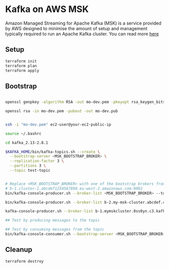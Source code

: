 # Kafka on AWS MSK

Amazon Managed Streaming for Apache Kafka (MSK) is a service provided by AWS designed to minimise the amount of setup and management typically required to run an Apache Kafka cluster. You can read more [here](https://aws.amazon.com/msk/getting-started/)

## Setup

```bash
terraform init
terraform plan
terraform apply
```

## Bootstrap

```bash

openssl genpkey -algorithm RSA -out mo-dev.pem -pkeyopt rsa_keygen_bits:2048  ## in case you need to generate a new key

openssl rsa -in mo-dev.pem -pubout -out mo-dev.pub


ssh -i "mo-dev.pem" ec2-user@your-ec2-public-ip

source ~/.bashrc

cd kafka_2.13-2.8.1

$KAFKA_HOME/bin/kafka-topics.sh --create \
  --bootstrap-server <MSK_BOOTSTRAP_BROKER> \
  --replication-factor 3 \
  --partitions 3 \
  --topic test-topic


# Replace <MSK_BOOTSTRAP_BROKER> with one of the bootstrap brokers from the Terraform output, for example:
# b-1.cluster-1.abcdef1234567890.eu-west-2.amazonaws.com:9092
bin/kafka-console-producer.sh --broker-list <MSK_BOOTSTRAP_BROKER> --topic test-topic

bin/kafka-console-producer.sh --broker-list b-2.my-msk-cluster.abcdef.c2.kafka.us-west-2.amazonaws.com:9092 --topic test-topic

kafka-console-producer.sh --broker-list b-1.mymskcluster.0ss0yn.c3.kafka.eu-west-2.amazonaws.com:9092 --topic my-new-topic

## Test by producing messages to the topic

## Test by consuming messages from the topic
bin/kafka-console-consumer.sh --bootstrap-server <MSK_BOOTSTRAP_BROKER> --topic test-topic --from-beginning


```

## Cleanup

```bash
terraform destroy
```
